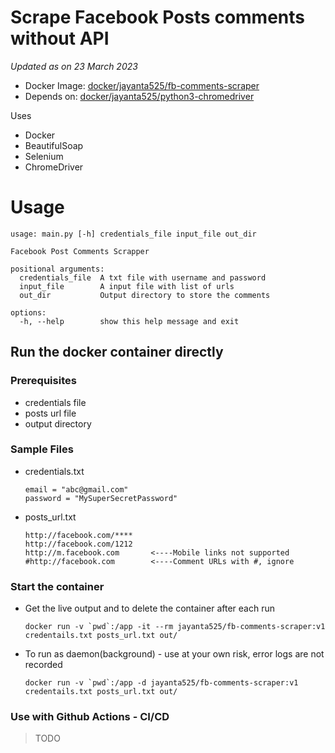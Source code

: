 # Scrape Facebook Posts comments without API

*Updated as on 23 March 2023*

- Docker Image: [docker/jayanta525/fb-comments-scraper](https://hub.docker.com/r/jayanta525/fb-comments-scraper/)
- Depends on: [docker/jayanta525/python3-chromedriver](https://hub.docker.com/r/jayanta525/python3-chromedriver/)

Uses 
* Docker
* BeautifulSoap
* Selenium
* ChromeDriver

# Usage

```
usage: main.py [-h] credentials_file input_file out_dir

Facebook Post Comments Scrapper

positional arguments:
  credentials_file  A txt file with username and password
  input_file        A input file with list of urls
  out_dir           Output directory to store the comments

options:
  -h, --help        show this help message and exit
```

## Run the docker container directly

### Prerequisites
* credentials file
* posts url file
* output directory

### Sample Files


- credentials.txt
    ```
    email = "abc@gmail.com"
    password = "MySuperSecretPassword"
    ```

- posts_url.txt
    ```
    http://facebook.com/****
    http://facebook.com/1212
    http://m.facebook.com       <----Mobile links not supported
    #http://facebook.com        <----Comment URLs with #, ignore
    ```

### Start the container

- Get the live output and to delete the container after each run
    ```
    docker run -v `pwd`:/app -it --rm jayanta525/fb-comments-scraper:v1 credentails.txt posts_url.txt out/
    ```
- To run as daemon(background) - use at your own risk, error logs are not recorded
    ```
    docker run -v `pwd`:/app -d jayanta525/fb-comments-scraper:v1 credentails.txt posts_url.txt out/
    ```


### Use with Github Actions - CI/CD

> TODO